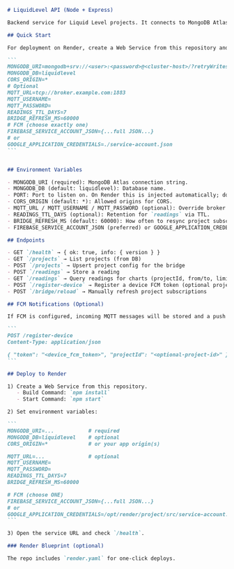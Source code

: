 ````markdown
# LiquidLevel API (Node + Express)

Backend service for Liquid Level projects. It connects to MongoDB Atlas, optionally listens to MQTT, and can send Firebase Cloud Messaging (FCM) notifications. Built with Node.js (ES modules), Express, MongoDB driver, mqtt, and firebase-admin.

## Quick Start

For deployment on Render, create a Web Service from this repository and set the environment variables below. The PORT is provided by Render automatically; you do not need to set it.

```
MONGODB_URI=mongodb+srv://<user>:<password>@<cluster-host>/?retryWrites=true&w=majority&appName=liquidlevel
MONGODB_DB=liquidlevel
CORS_ORIGIN=*
# Optional
MQTT_URL=tcp://broker.example.com:1883
MQTT_USERNAME=
MQTT_PASSWORD=
READINGS_TTL_DAYS=7
BRIDGE_REFRESH_MS=60000
# FCM (choose exactly one)
FIREBASE_SERVICE_ACCOUNT_JSON={...full JSON...}
# or
GOOGLE_APPLICATION_CREDENTIALS=./service-account.json
```


## Environment Variables

- MONGODB_URI (required): MongoDB Atlas connection string.
- MONGODB_DB (default: liquidlevel): Database name.
- PORT: Port to listen on. On Render this is injected automatically; do not set it manually there.
- CORS_ORIGIN (default: *): Allowed origins for CORS.
- MQTT_URL / MQTT_USERNAME / MQTT_PASSWORD (optional): Override broker connection for the MQTT bridge.
- READINGS_TTL_DAYS (optional): Retention for `readings` via TTL.
- BRIDGE_REFRESH_MS (default: 60000): How often to resync project subscriptions.
- FIREBASE_SERVICE_ACCOUNT_JSON (preferred) or GOOGLE_APPLICATION_CREDENTIALS: Enable FCM push notifications.

## Endpoints

- GET `/health` → { ok: true, info: { version } }
- GET `/projects` → List projects (from DB)
- POST `/projects` → Upsert project config for the bridge
- POST `/readings` → Store a reading
- GET `/readings` → Query readings for charts (projectId, from/to, limit)
- POST `/register-device` → Register a device FCM token (optional projectId)
- POST `/bridge/reload` → Manually refresh project subscriptions

## FCM Notifications (Optional)

If FCM is configured, incoming MQTT messages will be stored and a push notification will be sent to registered device tokens. Register device tokens via:

```
POST /register-device
Content-Type: application/json

{ "token": "<device_fcm_token>", "projectId": "<optional-project-id>" }
```

## Deploy to Render

1) Create a Web Service from this repository.
   - Build Command: `npm install`
   - Start Command: `npm start`

2) Set environment variables:

```
MONGODB_URI=...           # required
MONGODB_DB=liquidlevel    # optional
CORS_ORIGIN=*             # or your app origin(s)

MQTT_URL=...              # optional
MQTT_USERNAME=
MQTT_PASSWORD=
READINGS_TTL_DAYS=7
BRIDGE_REFRESH_MS=60000

# FCM (choose ONE)
FIREBASE_SERVICE_ACCOUNT_JSON={...full JSON...}
# or
GOOGLE_APPLICATION_CREDENTIALS=/opt/render/project/src/service-account.json
```

3) Open the service URL and check `/health`.

### Render Blueprint (optional)

The repo includes `render.yaml` for one‑click deploys.

````
